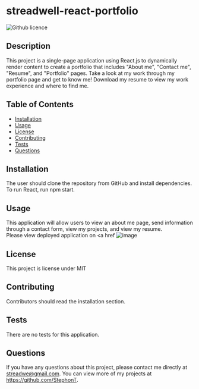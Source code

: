  # streadwell-react-portfolio
  ![Github licence](http://img.shields.io/badge/license-MIT-blue.svg)

  ## Description
  This project is a single-page application using React.js to dynamically render content to create a portfolio that includes "About me", "Contact me", "Resume", and "Portfolio" pages. Take a look at my work through my portfolio page and get to know me! Download my resume to view my work experience and where to find me.

  ## Table of Contents
  * [Installation](#installation)
  * [Usage](#usage)
  * [License](#license)
  * [Contributing](#contributing)
  * [Tests](#tests)
  * [Questions](#questions)

  ## Installation
  The user should clone the repository from GitHub and install dependencies. To run React, run npm start.

  ## Usage
  This application will allow users to view an about me page, send information through a contact form, view my projects, and view my resume. <br> Please view deployed application on <a href 
  ![image](https://user-images.githubusercontent.com/104699408/192144697-d786a75f-05fe-42f7-aee7-34c3ea8d8eec.png)

  ## License
  This project is license under MIT

  ## Contributing
  Contributors should read the installation section.
  
  ## Tests
  There are no tests for this application.

  ## Questions
  If you have any questions about this project, please contact me directly at streadwe@gmail.com. You can view more of my projects at https://github.com/StephonT.
